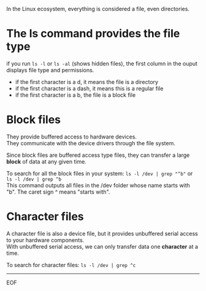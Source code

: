 In the Linux ecosystem, everything is considered a file, even directories.  

# The ls command provides the file type

if you run `ls -l` or `ls -al` (shows hidden files), the first column in the ouput displays file type and permissions.  
- if the first character is a d, it means the file is a directory
- if the first character is a dash, it means this is a regular file
- if the first character is a b, the file is a block file

# Block files

They provide buffered access to hardware devices.  
They communicate with the device drivers through the file system.  

Since block files are buffered access type files, they can transfer a large **block** of data at any given time.  

To search for all the block files in your system: `ls -l /dev | grep "^b"`  or `ls -l /dev | grep ^b`  
This command outputs all files in the /dev folder whose name starts with "b". The caret sign ^ means "starts with".  

# Character files

A character file is also a device file, but it provides unbuffered serial access to your hardware components.  
With unbuffered serial access, we can only transfer data one **character** at a time.  

To search for character files: `ls -l /dev | grep ^c`




---
EOF
